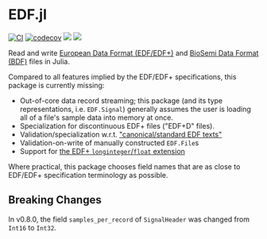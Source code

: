 # EDF.jl

[![CI](https://github.com/beacon-biosignals/EDF.jl/actions/workflows/ci.yml/badge.svg)](https://github.com/beacon-biosignals/EDF.jl/actions/workflows/ci.yml)
[![codecov](https://codecov.io/gh/beacon-biosignals/EDF.jl/branch/main/graph/badge.svg?token=E8vy5nZtJF)](https://codecov.io/gh/beacon-biosignals/EDF.jl)
[![](https://img.shields.io/badge/docs-stable-blue.svg)](https://beacon-biosignals.github.io/EDF.jl/stable)
[![](https://img.shields.io/badge/docs-dev-blue.svg)](https://beacon-biosignals.github.io/EDF.jl/dev)

Read and write [European Data Format (EDF/EDF+)](https://www.edfplus.info/) and [BioSemi Data Format (BDF)](https://www.biosemi.com/faq/file_format.htm) files in Julia.

Compared to all features implied by the EDF/EDF+ specifications, this package is currently missing:

- Out-of-core data record streaming; this package (and its type representations, i.e. `EDF.Signal`) generally assumes the user is loading all of a file's sample data into memory at once.
- Specialization for discontinuous EDF+ files ("EDF+D" files).
- Validation/specialization w.r.t. ["canonical/standard EDF texts"](https://www.edfplus.info/specs/edftexts.html)
- Validation-on-write of manually constructed `EDF.File`s
- Support for [the EDF+ `longinteger`/`float` extension](https://www.edfplus.info/specs/edffloat.html)

Where practical, this package chooses field names that are as close to EDF/EDF+ specification terminology as possible.

## Breaking Changes

In v0.8.0, the field `samples_per_record` of `SignalHeader` was changed from `Int16` to `Int32`.
